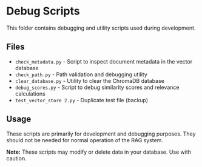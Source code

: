 # Debug Scripts

This folder contains debugging and utility scripts used during development.

## Files

- `check_metadata.py` - Script to inspect document metadata in the vector database
- `check_path.py` - Path validation and debugging utility
- `clear_database.py` - Utility to clear the ChromaDB database
- `debug_scores.py` - Script to debug similarity scores and relevance calculations
- `test_vector_store 2.py` - Duplicate test file (backup)

## Usage

These scripts are primarily for development and debugging purposes. They should not be needed for normal operation of the RAG system.

**Note:** These scripts may modify or delete data in your database. Use with caution.